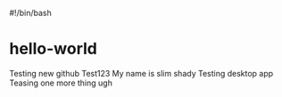 #!/bin/bash
# hello-world

Testing new github
Test123 My name is slim shady
Testing desktop app
Teasing one more thing
ugh
